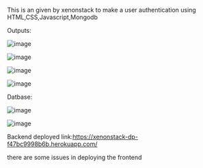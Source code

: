 This is an given by xenonstack to make a user authentication using HTML,CSS,Javascript,Mongodb



Outputs:


![image](https://github.com/Yashwanthreddy711/xenonstack-round2/assets/99392805/d1d97b47-97f9-408b-b88a-f8ed799f56c3)



![image](https://github.com/Yashwanthreddy711/xenonstack-round2/assets/99392805/7b720504-1d96-472e-8c35-0fb306beb904)



![image](https://github.com/Yashwanthreddy711/xenonstack-round2/assets/99392805/3de9ce4a-5d03-427f-9d20-5cb5c714f078)



![image](https://github.com/Yashwanthreddy711/xenonstack-round2/assets/99392805/ad6d94ce-070c-4630-97b3-3aa4a9894f79)


Datbase:

![image](https://github.com/Yashwanthreddy711/xenonstack-round2/assets/99392805/4e21a606-5d09-4fe4-8e10-4c1a3ef5f3fa)


![image](https://github.com/Yashwanthreddy711/xenonstack-round2/assets/99392805/c46a712d-550a-44db-8e31-492d74649e93)

Backend deployed link:https://xenonstack-dp-f47bc9998b6b.herokuapp.com/


there are some issues in deploying the frontend


